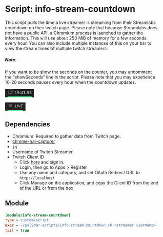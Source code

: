 # Script: info-stream-countdown

This script pulls the time a live streamer is streaming from their Streamlabs countdown on their twitch page. Please note that because Streamlabs does not have a public API, a Chromium process is launched to gather the information. This will use about 250 MiB of memory for a few seconds every hour. You can also include multiple instances of this on your bar to view the stream times of multiple twitch streamers.

##### Note:
If you want to be show the seconds on the counter, you may uncomment the "showSeconds" line in the script. Please note that you may experience 10-20 seconds pauses every hour when the countdown updates.

![info-stream-countdown](screenshots/1.png)

![info-stream-live](screenshots/2.png)


## Dependencies

* Chromium: Required to gather data from Twitch page.
* [chrome-har-capturer](https://github.com/cyrus-and/chrome-har-capturer)
* `jq`
* Username of Twitch Streamer
* Twitch Client ID
    * Click [here](https://glass.twitch.tv/console/apps/create) and sign in.
    * Login, then go to Apps > Register
    * Use any name and category, and set OAuth Redirect URL to `http://localhost`
    * Click Manage on the application, and copy the Client ID from the end of the URL or from the box 
## Module

```ini
[module/info-stream-countdown]
type = custom/script
exec = ~/polybar-scripts/info-stream-countdown.sh <streamer username>
tail = true
```
